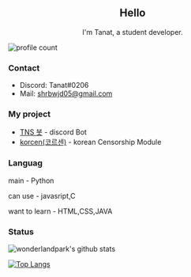 <h2 align="center">Hello</h2>
<p align="center">I'm Tanat, a student developer.</p>

![profile count](https://komarev.com/ghpvc/?username=Tanat05&color=red)&nbsp;

### Contact
- Discord: Tanat#0206
- Mail: [shrbwjd05@gmail.com](mailto:shrbwjd05@gmail.com)

### My project
- [TNS 봇](https://discord.com/api/oauth2/authorize?client_id=848795383751639080&permissions=8&scope=bot%20applications.commands) - discord Bot
- [korcen(코르센)](https://github.com/TANAT96564/korcen) - korean Censorship Module

### Languag
main - Python

can use - javasript,C

want to learn - HTML,CSS,JAVA

### Status
![wonderlandpark's github stats](https://github-readme-stats.vercel.app/api?username=Tanat05&bg_color=ffa745,8ba4db,8ba4db&title_color=fff&text_color=fff&show_icons=true&count_private=true)

[![Top Langs](https://github-readme-stats.vercel.app/api/top-langs/?username=Tanat05&bg_color=ffa745,8ba4db,8ba4db&title_color=fff&text_color=fff)](https://github.com/Tanat05/github-readme-stats)
